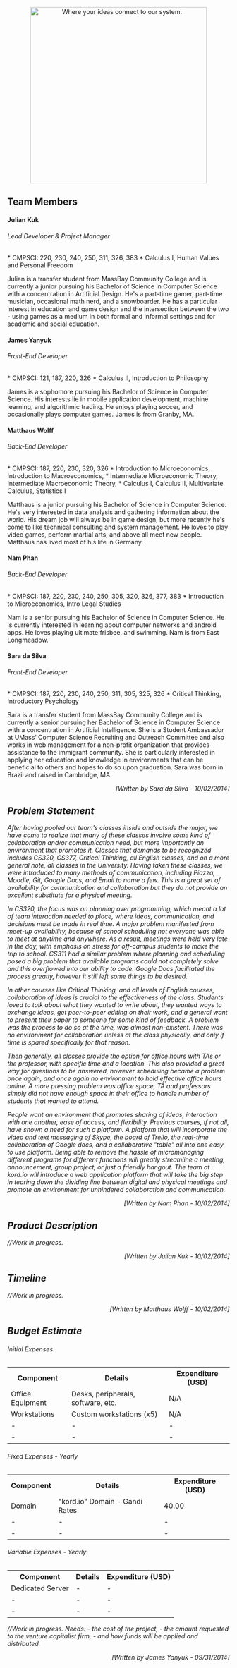 <p align="center"><img src="https://trello-attachments.s3.amazonaws.com/540c6e8258f3b06826ac54ed/54149b93e8d3f86b7acb851f/750x317/dc13b374aa93a55f51bc7444c36f483d/kordio.jpg" width="400px" alt="Where your ideas connect to our system."></p>

<h2>Team Members</h2>

<h4>Julian Kuk</h4>
<h6><em>Lead Developer & Project Manager</em></h6>
	* CMPSCI: 220, 230, 240, 250, 311, 326, 383 
	* Calculus I, Human Values and Personal Freedom

Julian is a transfer student from MassBay Community College and is currently a junior pursuing his Bachelor of Science in Computer Science with a concentration in Artificial Design. He's a part-time gamer, part-time musician, occasional math nerd, and a snowboarder. He has a particular interest in education and game design and the intersection between the two - using games as a medium in both formal and informal settings and for academic and social education.

<h4>James Yanyuk</h4>
<h6><em>Front-End Developer</em></h6>
	* CMPSCI: 121, 187, 220, 326
	* Calculus II, Introduction to Philosophy

James is a sophomore pursuing his Bachelor of Science in Computer Science. His interests lie in mobile application development, machine learning, and algorithmic trading. He enjoys playing soccer, and occasionally plays computer games. James is from Granby, MA.

<h4>Matthaus Wolff</h4>
<h6><em>Back-End Developer</em></h6>
	* CMPSCI: 187, 220, 230, 320, 326
	* Introduction to Microeconomics, Introduction to Macroeconomics,
	* Intermediate Microeconomic Theory, Intermediate Macroeconomic Theory, 
	* Calculus I, Calculus II, Multivariate Calculus, Statistics I

Matthaus is a junior pursuing his Bachelor of Science in Computer Science. He's very interested in data analysis and gathering information about the world. His dream job will always be in game design, but more recently he's come to like technical consulting and system management. He loves to play video games, perform martial arts, and above all meet new people. Matthaus has lived most of his life in Germany. 

<h4>Nam Phan</h4>
<h6><em>Back-End Developer</em></h6>
	* CMPSCI: 187, 220, 230, 240, 250, 305, 320, 326, 377, 383
	* Introduction to Microeconomics, Intro Legal Studies

Nam is a senior pursuing his Bachelor of Science in Computer Science. He is currently interested in learning about computer networks and android apps. He loves playing ultimate frisbee, and swimming. Nam is from East Longmeadow.

<h4>Sara da Silva</h4>
<h6><em>Front-End Developer</em></h6>
	* CMPSCI: 187, 220, 230, 240, 250, 311, 305, 325, 326
	* Critical Thinking, Introductory Psychology

Sara is a transfer student from MassBay Community College and is currently a senior pursuing her Bachelor of Science in Computer Science with a concentration in Artificial Intelligence. She is a Student Ambassador at UMass’ Computer Science Recruiting and Outreach Committee and also works in web management for a non-profit organization that provides assistance to the immigrant community. She is particularly interested in applying her education and knowledge in environments that can be beneficial to others and hopes to do so upon graduation. Sara was born in Brazil and raised in Cambridge, MA.

<p align = "right"><i >[Written by Sara da Silva - 10/02/2014]</em></p>

<h2>Problem Statement</h2>

After having pooled our team's classes inside and outside the major, we have come to realize that many of these classes involve some kind of collaboration and/or communication need, but more importantly an environment that promotes it. Classes that demands to be recognized includes CS320, CS377, Critical Thinking, all English classes, and on a more general note, all classes in the University. Having taken these classes, we were introduced to many methods of communication, including Piazza, Moodle, Git, Google Docs, and Email to name a few. This is a great set of availability for communication and collaboration but they do not provide an excellent substitute for a physical meeting.

In CS320, the focus was on planning over programming, which meant a lot of team interaction needed to place, where ideas, communication, and decisions must be made in real time. A major problem manifested from meet-up availability, because of school scheduling not everyone was able to meet at anytime and anywhere. As a result, meetings were held very late in the day, with emphasis on stress for off-campus students to make the trip to school. CS311 had a similar problem where planning and scheduling posed a big problem that available programs could not completely solve and this overflowed into our ability to code. Google Docs facilitated the process greatly, however it still left some things to be desired.

In other courses like Critical Thinking, and all levels of English courses, collaboration of ideas is crucial to the effectiveness of the class. Students loved to talk about what they wanted to write about, they wanted ways to exchange ideas, get peer-to-peer editing on their work, and a general want to present their paper to someone for some kind of feedback. A problem was the process to do so at the time, was almost non-existent. There was no environment for collaboration unless at the class physically, and only if time is spared specifically for that reason.

Then generally, all classes provide the option for office hours with TAs or the professor, with specific time and a location. This also provided a great way for questions to be answered, however scheduling became a problem once again, and once again no environment to hold effective office hours online. A more pressing problem was office space, TA and professors simply did not have enough space in their office to handle number of students that wanted to attend.

People want an environment that promotes sharing of ideas, interaction with one another, ease of access, and flexibility. Previous courses, if not all, have shown a need for such a platform. A platform that will incorporate the video and text messaging of Skype, the board of Trello, the real-time collaboration of Google docs, and a collaborative "table" all into one easy to use platform. Being able to remove the hassle of micromanaging different programs for different functions will greatly streamline a meeting, announcement, group project, or just a friendly hangout. The team at kord.io will introduce a web application platform that will take the big step in tearing down the dividing line between digital and physical meetings and promote an environment for unhindered collaboration and communication. 

<p align = "right"><i >[Written by Nam Phan - 10/02/2014]</em></p>

<h2>Product Description</h2>
//Work in progress.

<p align = "right"><i >[Written by  Julian Kuk - 10/02/2014]</em></p>

<h2>Timeline</h2>
//Work in progress.

<p align = "right"><i > [Written by Matthaus Wolff - 10/02/2014]</em></p>


<h2>Budget Estimate</h2>

<table>
	<h6> Initial Expenses </h6>
	<tr>
		<th>Component</th>
		<th>Details</th>
		<th>Expenditure (USD)</th>
	</tr>
	<tr>
		<td>Office Equipment</td>
		<td>Desks, peripherals, software, etc.</td>
		<td>N/A</td>
	</tr>
	<tr>
		<td>Workstations</td>
		<td>Custom workstations (x5)</td>
		<td>N/A</td>
	</tr>
	<tr>
		<td>-</td>
		<td>-</td>
		<td>-</td>
	</tr>
	<tr>
		<td>-</td>
		<td>-</td>
		<td>-</td>
	</tr>
</table>


<table>
	<h6>Fixed Expenses - Yearly</h6>
	<tr>
		<th>Component</th>
		<th>Details</th>
		<th>Expenditure (USD)</th>
	</tr>
	<tr>
		<td>Domain</td>
		<td>"kord.io" Domain - Gandi Rates</td>
		<td>40.00</td>
	</tr>
	<tr>
		<td>-</td>
		<td>-</td>
		<td>-</td>
	</tr>
	<tr>
		<td>-</td>
		<td>-</td>
		<td>-</td>
	</tr>
</table>


<table>
	<h6>Variable Expenses - Yearly</h6>
	<tr>
		<th>Component</th>
		<th>Details</th>
		<th>Expenditure (USD)</th>
	</tr>
	<tr>
		<td>Dedicated Server</td>
		<td>-</td>
		<td>-</td>
	</tr>
	<tr>
		<td>-</td>
		<td>-</td>
		<td>-</td>
	</tr>
	<tr>
		<td>-</td>
		<td>-</td>
		<td>-</td>
	</tr>
</table>

//Work in progress. Needs:  - the cost of the project, - the amount requested to the venture capitalist firm, - and how funds will be applied and distributed.

<p align = "right"><i > [Written by James Yanyuk - 09/31/2014]</em></p>
